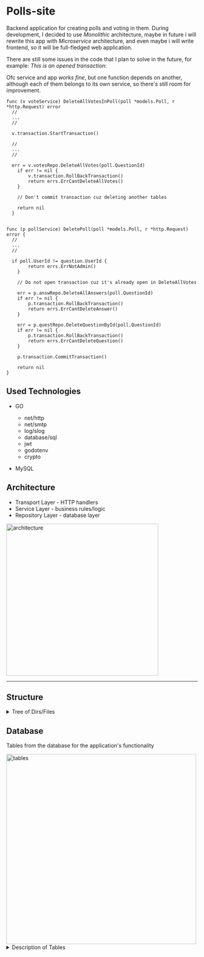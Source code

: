 # Polls-site

Backend application for creating polls and voting in them. During development, I decided to use *Monolithic* architecture, maybe in future i will rewrite this app with *Microservice* architecture, and even maybe i will write frontend, so it will be full-fledged web application. 

There are still some issues in the code that I plan to solve in the future, for example: *This is an opened transaction*:

Ofc service and app *works fine*, but one function depends on another, although each of them belongs to its own service, so there's still room for improvement.

```golang
func (v voteService) DeleteAllVotesInPoll(poll *models.Poll, r *http.Request) error
  //
  ...
  //

  v.transaction.StartTransaction()

  //
  ...
  //

  err = v.votesRepo.DeleteAllVotes(poll.QuestionId)
  	if err != nil {
  		v.transaction.RollBackTransaction()
  		return errs.ErrCantDeleteAllVotes()
  	}
  
  	// Don't commit transaction cuz deleting another tables
  
  	return nil
  }


func (p pollService) DeletePoll(poll *models.Poll, r *http.Request) error {
  //
  ...
  //

  if poll.UserId != question.UserId {
		return errs.ErrNotAdmin()
	}

	// Do not open transaction cuz it's already open in DeleteAllVotes

	err = p.answRepo.DeleteAllAnswers(poll.QuestionId)
	if err != nil {
		p.transaction.RollBackTransaction()
		return errs.ErrCantDeleteAnswer()
	}

	err = p.questRepo.DeleteQuestionById(poll.QuestionId)
	if err != nil {
		p.transaction.RollBackTransaction()
		return errs.ErrCantDeleteQuestion()
	}

	p.transaction.CommitTransaction()

	return nil
}

```

## Used Technologies
- GO
  - net/http
  - net/smtp
  - log/slog
  - database/sql
  - jwt
  - godotenv
  - crypto
    
- MySQL

## Architecture
- Transport Layer - HTTP handlers
- Service Layer - business rules/logic
- Repository Layer - database layer
  
<img width="400" height="400" alt="architecture" src="https://github.com/user-attachments/assets/2241f031-ee50-4e28-ad1e-1c297831ac61" />

  ***

## Structure
<details> <summary>Tree of Dirs/Files</summary>

```
├── cmd
│   └── main.go  
├── config
│   └── config.go 
├── go.mod
├── go.sum
├── internal
│   ├── database
│   │   └── database.go 
│   ├── errs
│   │   ├── answers.go
│   │   ├── auth.go
│   │   ├── email.go
│   │   ├── errs.go
│   │   ├── http.go
│   │   ├── jwt.go
│   │   ├── questions.go
│   │   ├── settings.go
│   │   └── votes.go
│   ├── models
│   │   └── models.go
│   ├── repo
│   │   ├── auth
│   │   │   ├── jwt
│   │   │   │   └── jwt.go
│   │   │   └── users
│   │   │       └── user.go
│   │   ├── polls
│   │   │   ├── answers
│   │   │   │   └── answers.go
│   │   │   ├── questions
│   │   │   │   └── questions.go
│   │   │   └── votes
│   │   │       └── votes.go
│   │   └── transaction
│   │       └── transaction.go
│   ├── service
│   │   ├── auth
│   │   │   ├── auth.go
│   │   │   ├── checker
│   │   │   │   ├── email.go
│   │   │   │   └── passw.go
│   │   │   ├── email
│   │   │   │   └── email.go
│   │   │   ├── hasher
│   │   │   │   └── hasher.go
│   │   │   └── links
│   │   │       └── links.go
│   │   ├── poll
│   │   │   └── poll.go
│   │   └── vote
│   │       └── vote.go
│   └── transport
│       ├── auth
│       │   ├── cookies
│       │   │   └── cookies.go
│       │   ├── jwt
│       │   │   └── jwt.go
│       │   └── middleware.go
│       ├── handlers
│       │   ├── auth.go
│       │   ├── handlers.go
│       │   ├── polls.go
│       │   └── votes.go
│       └── server
│           ├── routes.go
│           └── server.go
├── LICENSE
├── logger
│   └── logger.go
└── README.md
```
</details>

## Database 

Tables from the database for the application's functionality

<img width="500" height="500" alt="tables" src="https://github.com/user-attachments/assets/5a8c06b6-c898-48f1-af47-51b982f4de60" />

<details> <summary>Description of Tables</summary>

- ### Users

  > Table with users
  
    Columns:
    - id # user's id 
    - email # user's email
    - passw # user's password (hashed)
    - verificated # user's status true/false if he verified his email or not
    - veriftoken # user's personal link for verification, that sends in email

***

- ### Jwt

  > Table with user's refresh tokens
  
    Columns:
    - token_id #token's id
    - user_id # user id from table Users
    - token # refresh token

***

- ### Questions
  > Table with poll questions
  
    Columns:
    - id # question's id
    - question # question in poll, for example - "how old are u?"

***

- ### Answers

  > Table with user answers
  
    Columns:
    - id # answer id
    - answ # answer (text) option in poll, for example - "i'm 18 y.o."
    - question_id # question's id from table Questions

***

- ### Votes

  > Table with user votes in polls
  
    Columns:
    - question_id # question's id from table Questions
    - answ_id # answer's id from table Answers
    - user_id # user id from table Users

</details>
